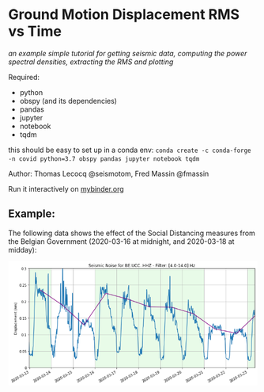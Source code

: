 # Ground Motion Displacement RMS vs Time

*an example simple tutorial for getting seismic data, computing the power spectral densities, extracting the RMS and plotting*

Required:

- python
- obspy (and its dependencies)
- pandas
- jupyter
- notebook
- tqdm

this should be easy to set up in a conda env: ``conda create -c conda-forge -n covid python=3.7 obspy pandas jupyter notebook tqdm``

Author: Thomas Lecocq @seismotom, Fred Massin @fmassin

Run it interactively on [mybinder.org](https://mybinder.org/v2/gh/ThomasLecocq/SeismoRMS/master)


## Example:
The following data shows the effect of the Social Distancing measures from the
Belgian Government (2020-03-16 at midnight, and 2020-03-18 at midday):

![Example image from this code:](covid-19_ucc.png)
